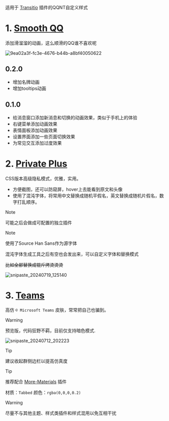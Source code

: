 适用于 [Transitio](https://github.com/PRO-2684/transitio) 插件的QQNT自定义样式

# 1. [Smooth QQ](https://github.com/MapleRecall/Transitio-user-css/blob/main/smooth.css)

添加滑溜溜的动画，这么顺滑的QQ谁不喜欢呢

![9ea02a3f-fc3e-4676-b44b-a8bf40050622](https://github.com/MapleRecall/Transitio-user-css/assets/18360825/8a9ee4ff-c381-4423-993d-9d40bac6208e)

0.2.0
---
* 增加名牌动画
* 增加tooltips动画

0.1.0
---
* 给消息窗口添加新消息和切换的动画效果，类似于手机上的体验
* 右键菜单添加动画效果
* 表情面板添加动画效果
* 设置界面添加一些页面切换效果
* 为常见交互添加过度效果





# 2. [Private Plus](https://github.com/MapleRecall/Transitio-user-css/blob/main/private_plus.css)

CSS版本高级隐私模式，优雅，实用。
* 方便截图，还可以防窥屏，hover上去能看到原文和头像
* 使用了混沌字体，将常用中文替换成随机平假名，英文替换成随机片假名，数字打乱顺序。

> [!NOTE]
> 可能之后会做成可配置的独立插件

> [!NOTE]
> 使用了Source Han Sans作为源字体
> 
> 混沌字体生成工具之后有空也会发出来，可以自定义字体和替换模式
> 
> <del>比如全部替换成锟斤拷烫烫烫<del>

![snipaste_20240719_125140](https://github.com/user-attachments/assets/ad668fa4-1c67-449d-a5ba-89e30b125c75)




# 3. [Teams](https://github.com/MapleRecall/Transitio-user-css/blob/main/Teams.css)

高仿 `© Microsoft Teams` 皮肤，常常把自己也骗到。

> [!WARNING]
> 预览版，代码狂野不羁，目前仅支持暗色模式.

![snipaste_20240712_202223](https://github.com/user-attachments/assets/0d226b3d-9c21-402d-8794-3c6c0222baf7)

> [!TIP]
> 建议收起群侧边栏以提高仿真度

> [!TIP]
> 推荐配合 [More-Materials](https://github.com/mo-jinran/More-Materials) 插件
> 
> 材质：`Tabbed`  颜色：`rgba(0,0,0,0.2)`

> [!WARNING]
> 尽量不与其他主题、样式类插件和样式混用以免互相干扰 


